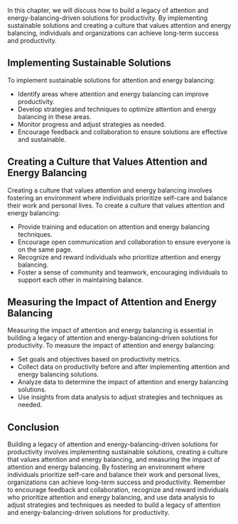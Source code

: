 
In this chapter, we will discuss how to build a legacy of attention and energy-balancing-driven solutions for productivity. By implementing sustainable solutions and creating a culture that values attention and energy balancing, individuals and organizations can achieve long-term success and productivity.

Implementing Sustainable Solutions
----------------------------------

To implement sustainable solutions for attention and energy balancing:

* Identify areas where attention and energy balancing can improve productivity.
* Develop strategies and techniques to optimize attention and energy balancing in these areas.
* Monitor progress and adjust strategies as needed.
* Encourage feedback and collaboration to ensure solutions are effective and sustainable.

Creating a Culture that Values Attention and Energy Balancing
-------------------------------------------------------------

Creating a culture that values attention and energy balancing involves fostering an environment where individuals prioritize self-care and balance their work and personal lives. To create a culture that values attention and energy balancing:

* Provide training and education on attention and energy balancing techniques.
* Encourage open communication and collaboration to ensure everyone is on the same page.
* Recognize and reward individuals who prioritize attention and energy balancing.
* Foster a sense of community and teamwork, encouraging individuals to support each other in maintaining balance.

Measuring the Impact of Attention and Energy Balancing
------------------------------------------------------

Measuring the impact of attention and energy balancing is essential in building a legacy of attention and energy-balancing-driven solutions for productivity. To measure the impact of attention and energy balancing:

* Set goals and objectives based on productivity metrics.
* Collect data on productivity before and after implementing attention and energy balancing solutions.
* Analyze data to determine the impact of attention and energy balancing solutions.
* Use insights from data analysis to adjust strategies and techniques as needed.

Conclusion
----------

Building a legacy of attention and energy-balancing-driven solutions for productivity involves implementing sustainable solutions, creating a culture that values attention and energy balancing, and measuring the impact of attention and energy balancing. By fostering an environment where individuals prioritize self-care and balance their work and personal lives, organizations can achieve long-term success and productivity. Remember to encourage feedback and collaboration, recognize and reward individuals who prioritize attention and energy balancing, and use data analysis to adjust strategies and techniques as needed to build a legacy of attention and energy-balancing-driven solutions for productivity.
